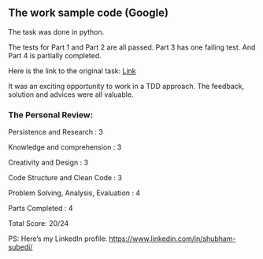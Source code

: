 ## The work sample code (Google)

The task was done in python. 

The tests for Part 1 and Part 2 are all passed. Part 3 has one failing test. And Part 4 is partially completed. 


Here is the link to the original task: [Link](https://brightnetwork.egnyte.com/dl/Ccqp0U5oG7/?utm_campaign=12482255_Internship%20Experience%20UK%2021%20-%20Tech%20-%20work%20sample%20instructions&utm_medium=email&utm_source=dotmailer&user_d_id=513261&dm_i=1W0B,7FJDB,66U936,U6WYT,1)

It was an exciting opportunity to work in a TDD approach. The feedback, solution and advices were all valuable. 

### The Personal Review:

Persistence and Research : 3

Knowledge and comprehension : 3

Creativity and Design : 3

Code Structure and Clean Code : 3

Problem Solving, Analysis, Evaluation : 4

Parts Completed : 4

Total Score: 20/24


PS: Here’s my LinkedIn profile: https://www.linkedin.com/in/shubham-subedi/ 